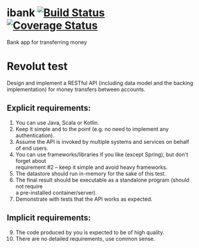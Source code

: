 # ibank [![Build Status](https://api.travis-ci.com/atilla8huno/ibank.svg?branch=master)](https://travis-ci.org/atilla8huno/ibank)[![Coverage Status](https://coveralls.io/repos/github/atilla8huno/ibank/badge.svg?branch=master)](https://coveralls.io/github/atilla8huno/ibank?branch=master)
Bank app for transferring money

# Revolut test
Design and implement a RESTful API (including data model and the backing implementation)  for money transfers between accounts.  

## Explicit requirements:  

1. You can use Java, Scala or Kotlin.  
2. Keep it simple and to the point (e.g. no need to implement any authentication).  
3. Assume the API is invoked by multiple systems and services on behalf of end users.  
4. You can use frameworks/libraries if you like (except Spring), but don't forget about  
requirement #2 – keep it simple and avoid heavy frameworks.  
5. The datastore should run in-memory for the sake of this test.  
6. The final result should be executable as a standalone program (should not require  
a pre-installed container/server).  
7. Demonstrate with tests that the API works as expected.  

## Implicit requirements:  
9. The code produced by you is expected to be of high quality.  
10. There are no detailed requirements, use common sense.
